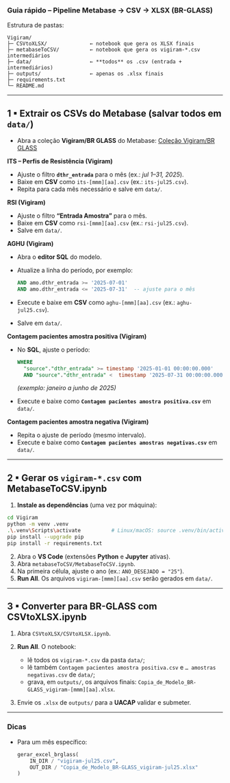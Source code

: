 ### Guia rápido – Pipeline **Metabase → CSV → XLSX (BR-GLASS)**

Estrutura de pastas:

```
Vigiram/
├─ CSVtoXLSX/              ← notebook que gera os XLSX finais
├─ metabaseToCSV/          ← notebook que gera os vigiram-*.csv intermediários
├─ data/                   ← **todos** os .csv (entrada + intermediários)
├─ outputs/                ← apenas os .xlsx finais
├─ requirements.txt
└─ README.md
```

---

## 1 ▪ Extrair os CSVs do Metabase (salvar todos em `data/`)

* Abra a coleção **Vigiram/BR GLASS** do Metabase:
[Coleção Vigiram/BR GLASS](http://relatorios.hc-ufpe.ebserh/collection/591-vigiram-br-glass "Coleção Vigiram/BR GLASS")

**ITS – Perfis de Resistência (Vigiram)**

* Ajuste o filtro **`dthr_entrada`** para o mês (ex.: *jul 1–31, 2025*).
* Baixe em **CSV** como `its-[mmm][aa].csv` (ex.: `its-jul25.csv`).
* Repita para cada mês necessário e salve em `data/`.

**RSI (Vigiram)**

* Ajuste o filtro **“Entrada Amostra”** para o mês.
* Baixe em **CSV** como `rsi-[mmm][aa].csv` (ex.: `rsi-jul25.csv`).
* Salve em `data/`.

**AGHU (Vigiram)**

* Abra o **editor SQL** do modelo.
* Atualize a linha do período, por exemplo:

  ```sql
  AND amo.dthr_entrada >= '2025-07-01'
  AND amo.dthr_entrada <= '2025-07-31'  -- ajuste para o mês
  ```
* Execute e baixe em **CSV** como `aghu-[mmm][aa].csv` (ex.: `aghu-jul25.csv`).
* Salve em `data/`.

**Contagem pacientes amostra positiva (Vigiram)**

* No **SQL**, ajuste o período:

  ```sql
  WHERE
    "source"."dthr_entrada" >= timestamp '2025-01-01 00:00:00.000'
    AND "source"."dthr_entrada" <  timestamp '2025-07-31 00:00:00.000'
  ```

  *(exemplo: janeiro a junho de 2025)*
* Execute e baixe como **`Contagem pacientes amostra positiva.csv`** em `data/`.

**Contagem pacientes amostra negativa (Vigiram)**

* Repita o ajuste de período (mesmo intervalo).
* Execute e baixe como **`Contagem pacientes amostras negativas.csv`** em `data/`.

---

## 2 ▪ Gerar os `vigiram-*.csv` com **MetabaseToCSV.ipynb**

1. **Instale as dependências** (uma vez por máquina):

```bash
cd Vigiram
python -m venv .venv
.\.venv\Scripts\activate          # Linux/macOS: source .venv/bin/activate
pip install --upgrade pip
pip install -r requirements.txt
```

2. Abra o **VS Code** (extensões **Python** e **Jupyter** ativas).
3. Abra `metabaseToCSV/MetabaseToCSV.ipynb`.
4. Na primeira célula, ajuste o ano (ex.: `ANO_DESEJADO = "25"`).
5. **Run All**. Os arquivos `vigiram-[mmm][aa].csv` serão gerados em `data/`.

---

## 3 ▪ Converter para BR-GLASS com **CSVtoXLSX.ipynb**

1. Abra `CSVtoXLSX/CSVtoXLSX.ipynb`.

2. **Run All**. O notebook:

   * lê todos os `vigiram-*.csv` da pasta `data/`;
   * lê também `Contagem pacientes amostra positiva.csv` e `… amostras negativas.csv` de `data/`;
   * grava, em `outputs/`, os arquivos finais:
     `Copia_de_Modelo_BR-GLASS_vigiram-[mmm][aa].xlsx`.

3. Envie os `.xlsx` de `outputs/` para a **UACAP** validar e submeter.

---

### Dicas

* Para um mês específico:

  ```python
  gerar_excel_brglass(
      IN_DIR / "vigiram-jul25.csv",
      OUT_DIR / "Copia_de_Modelo_BR-GLASS_vigiram-jul25.xlsx"
  )
  ```
